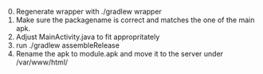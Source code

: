 0. Regenerate wrapper with ./gradlew wrapper
1. Make sure the packagename is correct and matches the one of the main apk.
2. Adjust MainActivity.java to fit appropritately
3. run ./gradlew assembleRelease
4. Rename the apk to module.apk and move it to the server under /var/www/html/
